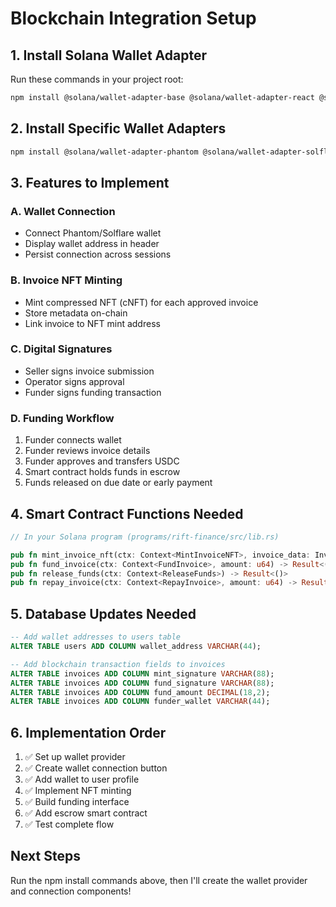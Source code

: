 # Blockchain Integration Setup

## 1. Install Solana Wallet Adapter

Run these commands in your project root:

```bash
npm install @solana/wallet-adapter-base @solana/wallet-adapter-react @solana/wallet-adapter-react-ui @solana/wallet-adapter-wallets @solana/web3.js
```

## 2. Install Specific Wallet Adapters

```bash
npm install @solana/wallet-adapter-phantom @solana/wallet-adapter-solflare
```

## 3. Features to Implement

### A. Wallet Connection
- Connect Phantom/Solflare wallet
- Display wallet address in header
- Persist connection across sessions

### B. Invoice NFT Minting
- Mint compressed NFT (cNFT) for each approved invoice
- Store metadata on-chain
- Link invoice to NFT mint address

### C. Digital Signatures
- Seller signs invoice submission
- Operator signs approval
- Funder signs funding transaction

### D. Funding Workflow
1. Funder connects wallet
2. Funder reviews invoice details
3. Funder approves and transfers USDC
4. Smart contract holds funds in escrow
5. Funds released on due date or early payment

## 4. Smart Contract Functions Needed

```rust
// In your Solana program (programs/rift-finance/src/lib.rs)

pub fn mint_invoice_nft(ctx: Context<MintInvoiceNFT>, invoice_data: InvoiceData) -> Result<()>
pub fn fund_invoice(ctx: Context<FundInvoice>, amount: u64) -> Result<()>
pub fn release_funds(ctx: Context<ReleaseFunds>) -> Result<()>
pub fn repay_invoice(ctx: Context<RepayInvoice>, amount: u64) -> Result<()>
```

## 5. Database Updates Needed

```sql
-- Add wallet addresses to users table
ALTER TABLE users ADD COLUMN wallet_address VARCHAR(44);

-- Add blockchain transaction fields to invoices
ALTER TABLE invoices ADD COLUMN mint_signature VARCHAR(88);
ALTER TABLE invoices ADD COLUMN fund_signature VARCHAR(88);
ALTER TABLE invoices ADD COLUMN fund_amount DECIMAL(18,2);
ALTER TABLE invoices ADD COLUMN funder_wallet VARCHAR(44);
```

## 6. Implementation Order

1. ✅ Set up wallet provider
2. ✅ Create wallet connection button
3. ✅ Add wallet to user profile
4. ✅ Implement NFT minting
5. ✅ Build funding interface
6. ✅ Add escrow smart contract
7. ✅ Test complete flow

## Next Steps

Run the npm install commands above, then I'll create the wallet provider and connection components!
